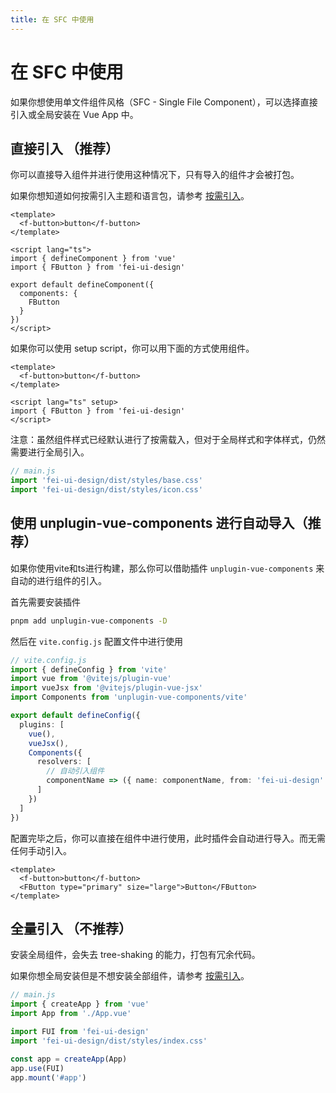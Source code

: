 ```yaml
---
title: 在 SFC 中使用
---
```


<f-back-top></f-back-top>

# 在 SFC 中使用

如果你想使用单文件组件风格（SFC - Single File Component），可以选择直接引入或全局安装在 Vue App 中。

## 直接引入 （推荐）

你可以直接导入组件并进行使用这种情况下，只有导入的组件才会被打包。

如果你想知道如何按需引入主题和语言包，请参考 [按需引入](/docs/import-on-demand.html)。

```vue
<template>
  <f-button>button</f-button>
</template>

<script lang="ts">
import { defineComponent } from 'vue'
import { FButton } from 'fei-ui-design'

export default defineComponent({
  components: {
    FButton
  }
})
</script>
```

如果你可以使用 setup script，你可以用下面的方式使用组件。

```vue
<template>
  <f-button>button</f-button>
</template>

<script lang="ts" setup>
import { FButton } from 'fei-ui-design'
</script>
```

注意：虽然组件样式已经默认进行了按需载入，但对于全局样式和字体样式，仍然需要进行全局引入。

```js
// main.js
import 'fei-ui-design/dist/styles/base.css'
import 'fei-ui-design/dist/styles/icon.css'
```

## 使用 unplugin-vue-components 进行自动导入（推荐）

如果你使用vite和ts进行构建，那么你可以借助插件 `unplugin-vue-components` 来自动的进行组件的引入。

首先需要安装插件

```sh
pnpm add unplugin-vue-components -D
```

然后在 `vite.config.js` 配置文件中进行使用

```ts
// vite.config.js
import { defineConfig } from 'vite'
import vue from '@vitejs/plugin-vue'
import vueJsx from '@vitejs/plugin-vue-jsx'
import Components from 'unplugin-vue-components/vite'

export default defineConfig({
  plugins: [
    vue(),
    vueJsx(),
    Components({
      resolvers: [
        // 自动引入组件
        componentName => ({ name: componentName, from: 'fei-ui-design' })
      ]
    })
  ]
})
```

配置完毕之后，你可以直接在组件中进行使用，此时插件会自动进行导入。而无需任何手动引入。

```vue
<template>
  <f-button>button</f-button>
  <FButton type="primary" size="large">Button</FButton>
</template>
```

## 全量引入 （不推荐）

安装全局组件，会失去 tree-shaking 的能力，打包有冗余代码。

如果你想全局安装但是不想安装全部组件，请参考 [按需引入](/docs/import-on-demand.html)。

```javascript
// main.js
import { createApp } from 'vue'
import App from './App.vue'

import FUI from 'fei-ui-design'
import 'fei-ui-design/dist/styles/index.css'

const app = createApp(App)
app.use(FUI)
app.mount('#app')
```

